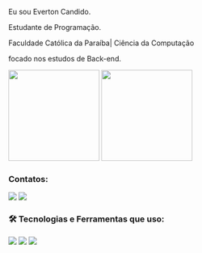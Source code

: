 Eu sou Everton Candido.
 
Estudante de Programação.

 Faculdade Católica da Paraíba| Ciência da Computação

focado nos estudos de Back-end.


<img height="180em" src="https://github-readme-stats.vercel.app/api?username=evertonc15&show_icons=true&theme=tokyonight"/> <img height="180em" src="https://github-readme-stats.vercel.app/api/top-langs/?username=evertonc15&layout=compact&theme=tokyonight"/>


###  Contatos:
<a href = "mailto:everton.ci@outlook.com"><img src="https://img.shields.io/badge/Microsoft_Outlook-0078D4?style=for-the-badge&logo=microsoft-outlook&logoColor=white"></a>
<a href="https://instagram.com/evertonc15/" target="_blank"><img src="https://img.shields.io/badge/-Instagram-%23E4405F?style=for-the-badge&logo=instagram&logoColor=white" target="_blank"></a>

### 🛠️ Tecnologias e Ferramentas que uso:

<div>
<img align="center" src="https://img.shields.io/badge/Java-ED8B00?style=for-the-badge&logo=java&logoColor=white"/>
<img align="center" src="https://img.shields.io/badge/Python-3776AB?style=for-the-badge&logo=python&logoColor=white"/>
<img align="center" src="https://img.shields.io/badge/pycharm-143?style=for-the-badge&logo=pycharm&logoColor=black&color=green&labelColor=green"/>


</div>
